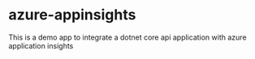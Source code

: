 # azure-appinsights
This is a demo app to integrate a dotnet core api application with azure application insights
